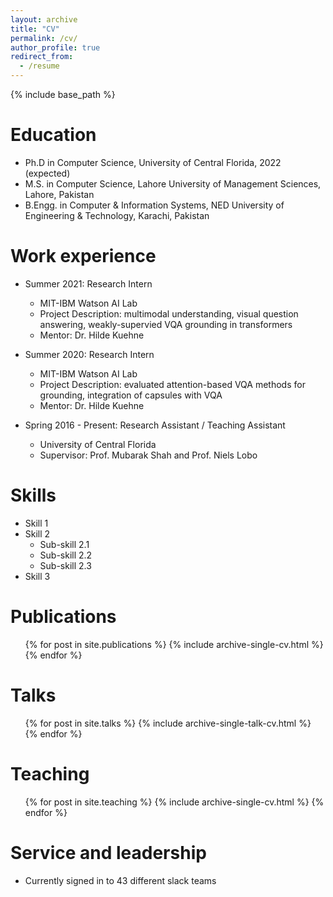 ```yaml
---
layout: archive
title: "CV"
permalink: /cv/
author_profile: true
redirect_from:
  - /resume
---
```


{% include base_path %}

Education
======
* Ph.D in Computer Science, University of Central Florida, 2022 (expected)
* M.S. in Computer Science, Lahore University of Management Sciences, Lahore, Pakistan
* B.Engg. in Computer & Information Systems, NED University of Engineering & Technology, Karachi, Pakistan

Work experience
======
* Summer 2021: Research Intern
  * MIT-IBM Watson AI Lab
  * Project Description: multimodal understanding, visual question answering, weakly-supervied VQA grounding in transformers
  * Mentor: Dr. Hilde Kuehne

* Summer 2020: Research Intern
  * MIT-IBM Watson AI Lab
  * Project Description: evaluated attention-based VQA methods for grounding, integration of capsules with VQA
  * Mentor: Dr. Hilde Kuehne

* Spring 2016 - Present: Research Assistant / Teaching Assistant
  * University of Central Florida
  * Supervisor: Prof. Mubarak Shah and Prof. Niels Lobo
  
Skills
======
* Skill 1
* Skill 2
  * Sub-skill 2.1
  * Sub-skill 2.2
  * Sub-skill 2.3
* Skill 3

Publications
======
  <ul>{% for post in site.publications %}
    {% include archive-single-cv.html %}
  {% endfor %}</ul>
  
Talks
======
  <ul>{% for post in site.talks %}
    {% include archive-single-talk-cv.html %}
  {% endfor %}</ul>
  
Teaching
======
  <ul>{% for post in site.teaching %}
    {% include archive-single-cv.html %}
  {% endfor %}</ul>
  
Service and leadership
======
* Currently signed in to 43 different slack teams
